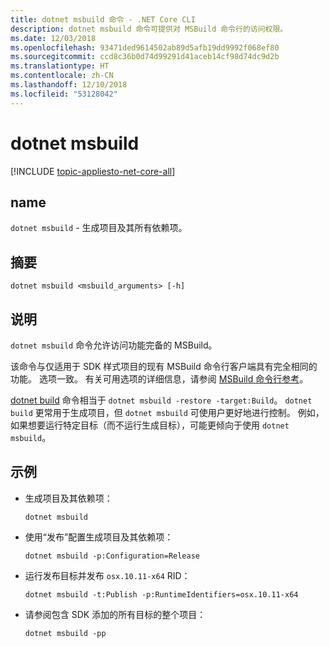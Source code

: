```yaml
---
title: dotnet msbuild 命令 - .NET Core CLI
description: dotnet msbuild 命令可提供对 MSBuild 命令行的访问权限。
ms.date: 12/03/2018
ms.openlocfilehash: 93471ded9614502ab89d5afb19dd9992f068ef80
ms.sourcegitcommit: ccd8c36b0d74d99291d41aceb14cf98d74dc9d2b
ms.translationtype: HT
ms.contentlocale: zh-CN
ms.lasthandoff: 12/10/2018
ms.locfileid: "53128042"
---
```

# <a name="dotnet-msbuild"></a>dotnet msbuild

[!INCLUDE [topic-appliesto-net-core-all](../../../includes/topic-appliesto-net-core-all.md)]

## <a name="name"></a>name

`dotnet msbuild` - 生成项目及其所有依赖项。

## <a name="synopsis"></a>摘要

`dotnet msbuild <msbuild_arguments> [-h]`

## <a name="description"></a>说明

`dotnet msbuild` 命令允许访问功能完备的 MSBuild。

该命令与仅适用于 SDK 样式项目的现有 MSBuild 命令行客户端具有完全相同的功能。 选项一致。 有关可用选项的详细信息，请参阅 [MSBuild 命令行参考](/visualstudio/msbuild/msbuild-command-line-reference)。

[dotnet build](dotnet-build.md) 命令相当于 `dotnet msbuild -restore -target:Build`。 `dotnet build` 更常用于生成项目，但 `dotnet msbuild` 可使用户更好地进行控制。 例如，如果想要运行特定目标（而不运行生成目标），可能更倾向于使用 `dotnet msbuild`。

## <a name="examples"></a>示例

* 生成项目及其依赖项：

  ```console
  dotnet msbuild
  ```

* 使用“发布”配置生成项目及其依赖项：

  ```console
  dotnet msbuild -p:Configuration=Release
  ```

* 运行发布目标并发布 `osx.10.11-x64` RID：

  ```console
  dotnet msbuild -t:Publish -p:RuntimeIdentifiers=osx.10.11-x64
  ```

* 请参阅包含 SDK 添加的所有目标的整个项目：

  ```console
  dotnet msbuild -pp
  ```